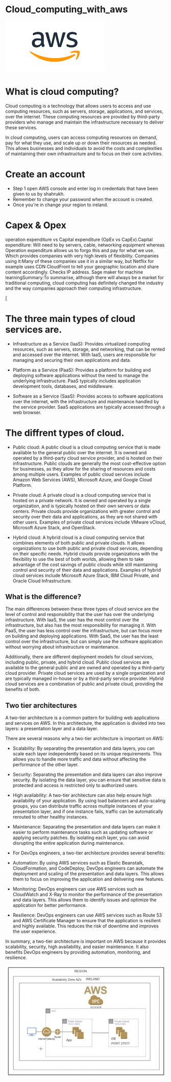 # Cloud_computing_with_aws


![img.png](img.png)

# What is cloud computing?
Cloud computing is a technology that allows users to access and use computing resources, such as servers, storage, applications, and services, over the internet. These computing resources are provided by third-party providers who manage and maintain the infrastructure necessary to deliver these services.

In cloud computing, users can access computing resources on demand, pay for what they use, and scale up or down their resources as needed. This allows businesses and individuals to avoid the costs and complexities of maintaining their own infrastructure and to focus on their core activities.





# Create an account

- Step 1 open AWS console and enter log in credentials that have been given to us by shahrukh.
- Remember to change your password when the account is created.
- Once you're in change your region to ireland.


# Capex & Opex


operation expenditure vs Capital expenditure (OpEx vs CapEx).Capital expenditure: Will need to by servers, cable, networking equipment whereas Operation expenditure allows us to forgo this and pay for what we use. Which provides companies with very high levels of flexibility. Companies using it:Many of these companies use it in a similar way, but Netflix for example uses CDN CloudFront to tell your geographic location and share content accordingly. Checks IP address. Sage maker for machine learningSummary:To summarise, although there will always be a market for traditional computing, cloud computing has definitely changed the industry and the way companies approach their computing infrastructure. 

[

# The three main types of cloud services are.

- Infrastructure as a Service (IaaS): Provides virtualized computing resources, such as servers, storage, and networking, that can be rented and accessed over the internet. With IaaS, users are responsible for managing and securing their own applications and data.


- Platform as a Service (PaaS): Provides a platform for building and deploying software applications without the need to manage the underlying infrastructure. PaaS typically includes application development tools, databases, and middleware.



- Software as a Service (SaaS): Provides access to software applications over the internet, with the infrastructure and maintenance handled by the service provider. SaaS applications are typically accessed through a web browser.



# The diffrent types of cloud.

- Public cloud: A public cloud is a cloud computing service that is made available to the general public over the internet. It is owned and operated by a third-party cloud service provider, and is hosted on their infrastructure. Public clouds are generally the most cost-effective option for businesses, as they allow for the sharing of resources and costs among multiple users. Examples of public cloud services include Amazon Web Services (AWS), Microsoft Azure, and Google Cloud Platform.



- Private cloud: A private cloud is a cloud computing service that is hosted on a private network. It is owned and operated by a single organization, and is typically hosted on their own servers or data centers. Private clouds provide organizations with greater control and security over their data and applications, as they are not shared with other users. Examples of private cloud services include VMware vCloud, Microsoft Azure Stack, and OpenStack.
 


- Hybrid cloud: A hybrid cloud is a cloud computing service that combines elements of both public and private clouds. It allows organizations to use both public and private cloud services, depending on their specific needs. Hybrid clouds provide organizations with the flexibility to use the best of both worlds, allowing them to take advantage of the cost savings of public clouds while still maintaining control and security of their data and applications. Examples of hybrid cloud services include Microsoft Azure Stack, IBM Cloud Private, and Oracle Cloud Infrastructure.


## What is the difference? 

The main differences between these three types of cloud service are the level of control and responsibility that the user has over the underlying infrastructure. With IaaS, the user has the most control over the infrastructure, but also has the most responsibility for managing it. With PaaS, the user has less control over the infrastructure, but can focus more on building and deploying applications. With SaaS, the user has the least control over the infrastructure, but can simply use the software application without worrying about infrastructure or maintenance.

Additionally, there are different deployment models for cloud services, including public, private, and hybrid cloud. Public cloud services are available to the general public and are owned and operated by a third-party cloud provider. Private cloud services are used by a single organization and are typically managed in-house or by a third-party service provider. Hybrid cloud services are a combination of public and private cloud, providing the benefits of both.

## Two tier architectures 
A two-tier architecture is a common pattern for building web applications and services on AWS. In this architecture, the application is divided into two layers: a presentation layer and a data layer.

There are several reasons why a two-tier architecture is important on AWS:

- Scalability: By separating the presentation and data layers, you can scale each layer independently based on its unique requirements. This allows you to handle more traffic and data without affecting the performance of the other layer.



- Security: Separating the presentation and data layers can also improve security. By isolating the data layer, you can ensure that sensitive data is protected and access is restricted only to authorized users.



- High availability: A two-tier architecture can also help ensure high availability of your application. By using load balancers and auto-scaling groups, you can distribute traffic across multiple instances of your presentation layer, and if one instance fails, traffic can be automatically rerouted to other healthy instances.



- Maintenance: Separating the presentation and data layers can make it easier to perform maintenance tasks such as updating software or applying security patches. By isolating each layer, you can avoid disrupting the entire application during maintenance.



- For DevOps engineers, a two-tier architecture provides several benefits:

- Automation: By using AWS services such as Elastic Beanstalk, CloudFormation, and CodeDeploy, DevOps engineers can automate the deployment and scaling of the presentation and data layers. This allows them to focus on improving the application and delivering new features.



- Monitoring: DevOps engineers can use AWS services such as CloudWatch and X-Ray to monitor the performance of the presentation and data layers. This allows them to identify issues and optimize the application for better performance.



- Resilience: DevOps engineers can use AWS services such as Route 53 and AWS Certificate Manager to ensure that the application is resilient and highly available. This reduces the risk of downtime and improves the user experience.



In summary, a two-tier architecture is important on AWS because it provides scalability, security, high availability, and easier maintenance. It also benefits DevOps engineers by providing automation, monitoring, and resilience.


![img_6.png](img_6.png)